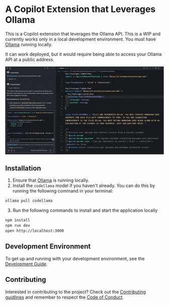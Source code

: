# A Copilot Extension that Leverages Ollama

This is a Copilot extension that leverages the Ollama API. This is a WIP and currently works only in a local development environment. You must have [Ollama](https://ollama.com/) running locally.

It can work deployed, but it would require being able to access your Ollama API at a public address.

![My Ollama GitHub Copilot extenion in action](./ollama-copilot-extension-in-action.gif)

## Installation

1. Ensure that [Ollama](https://ollama.com/) is running locally.
2. Install the `codellama` model if you haven't already. You can do this by running the following command in your terminal:

```bash
ollama pull codellama
```

3. Run the following commands to install and start the application locally

```bash
npm install
npm run dev
open http://localhost:3000
```

## Development Environment

To get up and running with your development environment, see the [Development Guide](./docs/DEVELOPMENT_SETUP.md).

## Contributing

Interested in contributing to the project? Check out the [Contributing guidlines](./CONTRIBUTING.md) and remember to respect the [Code of Conduct](./CODE-OF-CONDUCT.md).
